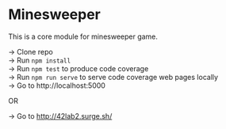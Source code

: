 # Minesweeper

This is a core module for minesweeper game.

-> Clone repo  
-> Run `npm install`  
-> Run `npm test` to produce code coverage  
-> Run `npm run serve` to serve code coverage web pages locally  
-> Go to http://localhost:5000  

OR

-> Go to http://42lab2.surge.sh/
